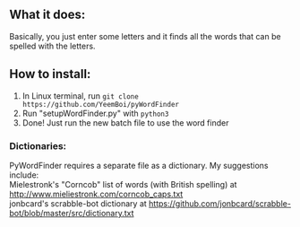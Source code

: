 ## What it does:
Basically, you just enter some letters and it finds all the words that can be spelled with the letters.
## How to install:
1. In Linux terminal, run `git clone https://github.com/YeemBoi/pyWordFinder`
2. Run "setupWordFinder.py" with `python3`
3. Done! Just run the new batch file to use the word finder
### Dictionaries:
PyWordFinder requires a separate file as a dictionary. My suggestions include:<br>
Mielestronk's "Corncob" list of words (with British spelling) at http://www.mieliestronk.com/corncob_caps.txt<br>
jonbcard's scrabble-bot dictionary at https://github.com/jonbcard/scrabble-bot/blob/master/src/dictionary.txt
